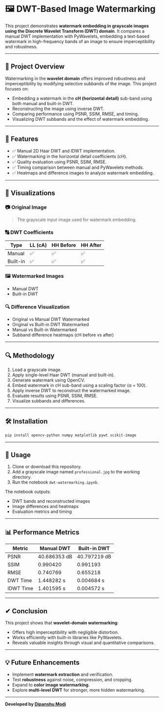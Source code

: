 
# 🖼️ **DWT-Based Image Watermarking**

This project demonstrates **watermark embedding in grayscale images using the Discrete Wavelet Transform (DWT) domain**. It compares a manual DWT implementation with PyWavelets, embedding a text-based watermark in high-frequency bands of an image to ensure imperceptibility and robustness.

---

## 🚀 **Project Overview**

Watermarking in the **wavelet domain** offers improved robustness and imperceptibility by modifying selective subbands of the image. This project focuses on:

- Embedding a watermark in the **cH (horizontal detail)** sub-band using both manual and built-in DWT.
- Reconstructing the image using inverse DWT.
- Comparing performance using PSNR, SSIM, RMSE, and timing.
- Visualizing DWT subbands and the effect of watermark embedding.

---

## 🧠 **Features**

- ✅ Manual 2D Haar DWT and IDWT implementation.
- ✅ Watermarking in the horizontal detail coefficients (cH).
- ✅ Quality evaluation using PSNR, SSIM, RMSE.
- ✅ Timing comparison between manual and PyWavelets methods.
- ✅ Heatmaps and difference images to analyze watermark embedding.

---

## 📸 Visualizations

### 📷 Original Image

> The grayscale input image used for watermark embedding.

### 🔠 DWT Coefficients

| **Type** | LL (cA) | HH Before | HH After |
|---------|----------|------------|-----------|
| Manual  | ✅       | ✅         | ✅        |
| Built-in| ✅       | ✅         | ✅        |

### 🖼️ Watermarked Images

- Manual DWT
- Built-in DWT

### 🔍 Difference Visualization

- Original vs Manual DWT Watermarked
- Original vs Built-in DWT Watermarked
- Manual vs Built-in Watermarked
- Subband difference heatmaps (cH before vs after)

---

## 🔍 **Methodology**

1. Load a grayscale image.
2. Apply single-level Haar DWT (manual and built-in).
3. Generate watermark using OpenCV.
4. Embed watermark in cH sub-band using a scaling factor (α = 100).
5. Apply inverse DWT to reconstruct the watermarked image.
6. Evaluate results using PSNR, SSIM, RMSE.
7. Visualize subbands and differences.

---

## 🛠️ **Installation**

```bash
pip install opencv-python numpy matplotlib pywt scikit-image
```

---

## 📌 Usage

1. Clone or download this repository.
2. Add a grayscale image named `professional.jpg` to the working directory.
3. Run the notebook `dwt-watermarking.ipynb`.

The notebook outputs:

- DWT bands and reconstructed images
- Image differences and heatmaps
- Evaluation metrics and timing

---

## 📊 Performance Metrics

| **Metric** | **Manual DWT** | **Built-in DWT** |
|------------|----------------|------------------|
| PSNR       | 40.686353 dB   | 40.797219 dB     |
| SSIM       | 0.990420       | 0.991193         |
| RMSE       | 0.740769       | 0.655218         |
| DWT Time   | 1.448282 s     | 0.004684 s       |
| IDWT Time  | 1.401595 s     | 0.004572 s       |

---

## ✔ **Conclusion**

This project shows that **wavelet-domain watermarking**:

- Offers high imperceptibility with negligible distortion.
- Works efficiently with built-in libraries like PyWavelets.
- Reveals valuable insights through visual and quantitative comparisons.

---

## 💡 Future Enhancements

- Implement **watermark extraction** and verification.
- Test **robustness** against noise, compression, and cropping.
- Expand to **color image watermarking**.
- Explore **multi-level DWT** for stronger, more hidden watermarking.

---

**Developed by [Dipanshu Modi](https://github.com/dipanshumodi31)**
